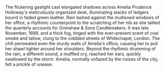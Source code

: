 The flickering gaslight cast elongated shadows across Amelia Prudence Holloway's meticulously organized desk, illuminating stacks of ledgers bound in faded green leather. Rain lashed against the mullioned windows of her office, a rhythmic counterpoint to the scratching of her nib as she tallied the quarterly accounts for Grimshaw & Sons Candlemakers.  It was late November, 1888, and a thick fog, tinged with the ever-present scent of coal smoke and tallow, clung to the cobbled streets of Whitechapel, London.  The chill permeated even the sturdy walls of Amelia's office, causing her to pull her shawl tighter around her shoulders.  Beyond the rhythmic drumming of the rain, a different sound, a muffled cry, reached her ears, quickly swallowed by the storm.  Amelia, normally unfazed by the noises of the city, felt a prickle of unease.
